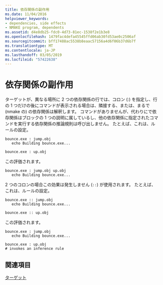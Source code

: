 ```yaml
---
title: 依存関係の副作用
ms.date: 11/04/2016
helpviewer_keywords:
- dependencies, side effects
- NMAKE program, dependents
ms.assetid: d4e8db25-fdc0-4d73-81ec-1538f2e1b3e8
ms.openlocfilehash: 1479fac4defa45545ffd06ab30fd53ae0c2506af
ms.sourcegitcommit: bff17488ac5538b8eaac57156a4d6f06b37d6b7f
ms.translationtype: MT
ms.contentlocale: ja-JP
ms.lasthandoff: 03/05/2019
ms.locfileid: "57422638"
---
```

# <a name="dependency-side-effects"></a>依存関係の副作用

ターゲットが、異なる場所に 2 つの依存関係の行では、コロン (:) を指定し、行の 1 つだけの後にコマンドが表示される場合は、隣接する、または、まるで (nmake の) の依存関係は解釈します。 コマンドがありませんが、代わりにで依存関係はブロックの 1 つの説明に属しているし、他の依存関係に指定されたコマンドを実行する依存関係の推論規則は呼び出しません。 たとえば、これは、ルールの設定。

```Output
bounce.exe : jump.obj
   echo Building bounce.exe...

bounce.exe : up.obj
```

この評価されます。

```Output
bounce.exe : jump.obj up.obj
   echo Building bounce.exe...
```

2 つのコロンの場合この効果は発生しません (`::`) が使用されます。 たとえば、これは、ルールの設定。

```Output
bounce.exe :: jump.obj
   echo Building bounce.exe...

bounce.exe :: up.obj
```

この評価されます。

```Output
bounce.exe : jump.obj
   echo Building bounce.exe...

bounce.exe : up.obj
# invokes an inference rule
```

## <a name="see-also"></a>関連項目

[ターゲット](../build/targets.md)
